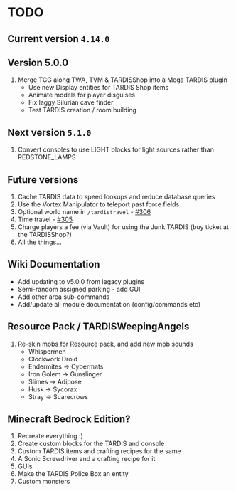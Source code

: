 # TODO

## Current version `4.14.0`

## Version 5.0.0

1. Merge TCG along TWA, TVM & TARDISShop into a Mega TARDIS plugin
   - Use new Display entities for TARDIS Shop items
   - Animate models for player disguises
   - Fix laggy Silurian cave finder
   - Test TARDIS creation / room building

## Next version `5.1.0`

1. Convert consoles to use LIGHT blocks for light sources rather than REDSTONE_LAMPS

## Future versions

1. Cache TARDIS data to speed lookups and reduce database queries
2. Use the Vortex Manipulator to teleport past force fields
3. Optional world name in `/tardistravel` - [#306](https://github.com/eccentricdevotion/TARDIS/issues/306)
4. Time travel - [#305](https://github.com/eccentricdevotion/TARDIS/issues/305)
5. Charge players a fee (via Vault) for using the Junk TARDIS (buy ticket at the TARDISShop?)
6. All the things...

## Wiki Documentation

* Add updating to v5.0.0 from legacy plugins
* Semi-random assigned parking - add GUI
* Add other area sub-commands
* Add/update all module documentation (config/commands etc)

## Resource Pack / TARDISWeepingAngels

1. Re-skin mobs for Resource pack, and add new mob sounds
    * Whispermen
    * Clockwork Droid
    * Endermites -> Cybermats
    * Iron Golem -> Gunslinger
    * Slimes -> Adipose
    * Husk -> Sycorax
    * Stray -> Scarecrows

## Minecraft Bedrock Edition?

1. Recreate everything :)
2. Create custom blocks for the TARDIS and console
3. Custom TARDIS items and crafting recipes for the same
4. A Sonic Screwdriver and a crafting recipe for it
5. GUIs
6. Make the TARDIS Police Box an entity
7. Custom monsters

